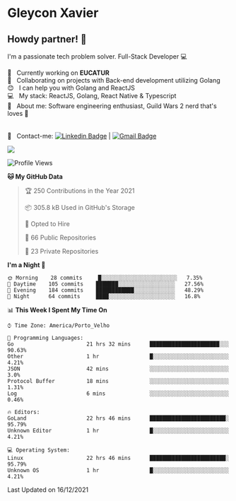 # Gleycon Xavier

## Howdy partner! 👋

I'm a passionate tech problem solver.
Full-Stack Developer :computer:

 :rocket:  &nbsp; Currently working on **EUCATUR**
 <br/> :purple_heart: &nbsp; Collaborating on projects with Back-end development utilizing Golang
 <br/> :blush: &nbsp; I can help you with Golang and ReactJS
 <br/> :computer: &nbsp; My stack: ReactJS, Golang, React Native & Typescript
 <br/> 💬  &nbsp; About me: Software engineering enthusiast, Guild Wars 2 nerd that's loves :apple:
 <br/>
 <br/>
 <br/> :email: &nbsp; Contact-me: [![Linkedin Badge](https://img.shields.io/badge/-GleyconXavier-blue?style=flat-square&logo=Linkedin&logoColor=white&link=https://www.linkedin.com/in/gleyconxavier/)](https://www.linkedin.com/in/gleyconxavier/) 
| 
[![Gmail Badge](https://img.shields.io/badge/-gleyconxcarlos@gmail.com-c14438?style=flat-square&logo=Gmail&logoColor=white&link=mailto:gleyconxcarlos@gmail.com)](mailto:gleyconxcarlos@gmail.com)

![](https://komarev.com/ghpvc/?username=gleyconxavier)

<!--START_SECTION:waka-->
![Profile Views](http://img.shields.io/badge/Profile%20Views-0-blue)

**🐱 My GitHub Data** 

> 🏆 250 Contributions in the Year 2021
 > 
> 📦 305.8 kB Used in GitHub's Storage 
 > 
> 💼 Opted to Hire
 > 
> 📜 66 Public Repositories 
 > 
> 🔑 23 Private Repositories  
 > 
**I'm a Night 🦉** 

```text
🌞 Morning    28 commits     █░░░░░░░░░░░░░░░░░░░░░░░░   7.35% 
🌆 Daytime    105 commits    ███████░░░░░░░░░░░░░░░░░░   27.56% 
🌃 Evening    184 commits    ████████████░░░░░░░░░░░░░   48.29% 
🌙 Night      64 commits     ████░░░░░░░░░░░░░░░░░░░░░   16.8%

```


📊 **This Week I Spent My Time On** 

```text
⌚︎ Time Zone: America/Porto_Velho

💬 Programming Languages: 
Go                       21 hrs 32 mins      ██████████████████████░░░   90.63% 
Other                    1 hr                █░░░░░░░░░░░░░░░░░░░░░░░░   4.21% 
JSON                     42 mins             ░░░░░░░░░░░░░░░░░░░░░░░░░   3.0% 
Protocol Buffer          18 mins             ░░░░░░░░░░░░░░░░░░░░░░░░░   1.31% 
Log                      6 mins              ░░░░░░░░░░░░░░░░░░░░░░░░░   0.46%

🔥 Editors: 
GoLand                   22 hrs 46 mins      ████████████████████████░   95.79% 
Unknown Editor           1 hr                █░░░░░░░░░░░░░░░░░░░░░░░░   4.21%

💻 Operating System: 
Linux                    22 hrs 46 mins      ████████████████████████░   95.79% 
Unknown OS               1 hr                █░░░░░░░░░░░░░░░░░░░░░░░░   4.21%

```


 Last Updated on 16/12/2021
<!--END_SECTION:waka-->
